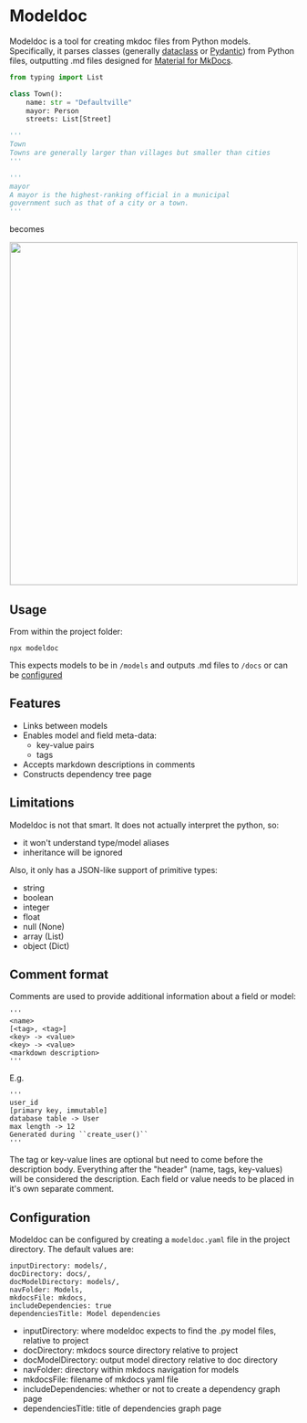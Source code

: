 # Modeldoc

Modeldoc is a tool for creating mkdoc files from Python models. Specifically, it parses  classes (generally [dataclass](https://docs.python.org/3/library/dataclasses.html) or [Pydantic](https://pydantic-docs.helpmanual.io/usage/models/)) from Python files, outputting .md files designed for [Material for MkDocs](https://squidfunk.github.io/mkdocs-material/).


```python
from typing import List

class Town():
    name: str = "Defaultville"
    mayor: Person
    streets: List[Street]

'''
Town
Towns are generally larger than villages but smaller than cities
'''

'''
mayor
A mayor is the highest-ranking official in a municipal
government such as that of a city or a town.
'''

```
becomes

<img src="https://ennisj9.github.io/modeldoc/material-town.png" width=600 style="border: 1px solid #DDD" />

## Usage
From within the project folder:
```
npx modeldoc
```
This expects models to be in ``/models`` and outputs .md files to ``/docs`` or can be [configured](#Configuration)
## Features
- Links between models
- Enables model and field meta-data: 
  - key-value pairs
  - tags
- Accepts markdown descriptions in comments
- Constructs dependency tree page

## Limitations

Modeldoc is not that smart. It does not actually interpret the python, so:

- it won't understand type/model aliases
- inheritance will be ignored

Also, it only has a JSON-like support of primitive types:
- string
- boolean
- integer
- float
- null (None)
- array (List)
- object (Dict)

## Comment format

Comments are used to provide additional information about a field or model:
```
'''
<name>
[<tag>, <tag>]
<key> -> <value>
<key> -> <value>
<markdown description>
'''
```
E.g.
```
'''
user_id
[primary key, immutable]
database table -> User
max length -> 12
Generated during ``create_user()``
'''
```
The tag or key-value lines are optional but need to come before the description body. Everything after the "header" (name, tags, key-values) will be considered the description. Each field or value needs to be placed in it's own separate comment.

## Configuration
Modeldoc can be configured by creating a ``modeldoc.yaml`` file in the project directory. The default values are:

```
inputDirectory: models/,
docDirectory: docs/,
docModelDirectory: models/,
navFolder: Models,
mkdocsFile: mkdocs,
includeDependencies: true
dependenciesTitle: Model dependencies
```

- inputDirectory: where modeldoc expects to find the .py model files, relative to project
- docDirectory: mkdocs source directory relative to project
- docModelDirectory: output model directory relative to doc directory
- navFolder: directory within mkdocs navigation for models
- mkdocsFile: filename of mkdocs yaml file
- includeDependencies: whether or not to create a dependency graph page
- dependenciesTitle: title of dependencies graph page
